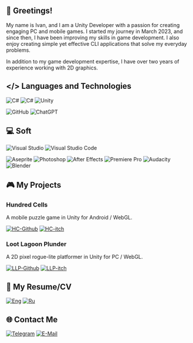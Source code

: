## 👋 Greetings! 
My name is Ivan, and I am a Unity Developer with a passion for creating engaging PC and mobile games. I started my journey in March 2023, and since then, I have been improving my skills in game development. I also enjoy creating simple yet effective CLI applications that solve my everyday problems.

In addition to my game development expertise, I have over two years of experience working with 2D graphics.

## </> Languages and Technologies
![C#](https://img.shields.io/badge/-CSharp-090909?style=for-the-badge&logo=CSharp&logoColor=a57fde)
![C#](https://img.shields.io/badge/-dotnet-090909?style=for-the-badge&logo=dotnet&logoColor=a87cde)
![Unity](https://img.shields.io/badge/-Unity-090909?style=for-the-badge&logo=unity)

![GitHub](https://img.shields.io/badge/-github-090909?style=for-the-badge&logo=github)
![ChatGPT](https://img.shields.io/badge/-chatgpt-090909?style=for-the-badge&logo=openai)

## 💻 Soft
![Visual Studio](https://img.shields.io/badge/-visual_studio-090909?style=for-the-badge&logo=visualstudio&logoColor=a87cde)
![Visual Studio Code](https://img.shields.io/badge/-visual_studio_code-090909?style=for-the-badge&logo=visualstudiocode&logoColor=blue)

![Aseprite](https://img.shields.io/badge/-aseprite-090909?style=for-the-badge&logo=aseprite)
![Photoshop](https://img.shields.io/badge/-Photoshop-090909?style=for-the-badge&logo=adobephotoshop)
![After Effects](https://img.shields.io/badge/-after_effects-090909?style=for-the-badge&logo=adobeaftereffects)
![Premiere Pro](https://img.shields.io/badge/-Premiere_Pro-090909?style=for-the-badge&logo=adobepremierepro)
![Audacity](https://img.shields.io/badge/-audacity-090909?style=for-the-badge&logo=audacity&logoColor=yellow)
![Blender](https://img.shields.io/badge/-blender-090909?style=for-the-badge&logo=blender)

## 🎮 My Projects 
### Hundred Cells
A mobile puzzle game in Unity for Android / WebGL.

[![HC-Github](https://img.shields.io/badge/-github-090909?style=for-the-badge&logo=github)](https://github.com/Zixxatis/Hundred-Cells)
[![HC-itch](https://img.shields.io/badge/-itch.io-090909?style=for-the-badge&logo=itchdotio)](https://zixxatis.itch.io/hundred-cells)

### Loot Lagoon Plunder
A 2D pixel rogue-lite platformer in Unity for PC / WebGL.

[![LLP-Github](https://img.shields.io/badge/-github-090909?style=for-the-badge&logo=github)](https://github.com/Zixxatis/Loot-Lagoon-Plunder)
[![LLP-itch](https://img.shields.io/badge/-itch.io-090909?style=for-the-badge&logo=itchdotio)](https://zixxatis.itch.io/loot-lagoon-plunder)

## 📄 My Resume/CV
[![Eng](https://img.shields.io/badge/-View_in_ENG-090909?style=for-the-badge&logo=googledocs)](https://docs.google.com/document/d/1H5vywU2znC7jlT6aQj1MY98dQY-082yftXPpKL7HmIM)
[![Ru](https://img.shields.io/badge/-View_in_RU-090909?style=for-the-badge&logo=googledocs)](https://docs.google.com/document/d/1YWnIEkqKd4LPMHs7OBUclFyZk5P9XBHeimD22r2OM_o/)

## 🌐 Contact Me
[![Telegram](https://img.shields.io/badge/-telegram-090909?style=for-the-badge&logo=telegram)](https://t.me/i9v_03)
[![E-Mail](https://img.shields.io/badge/-e--mail-090909?style=for-the-badge&logo=protonmail)](mailto:zixxatis@protonmail.com)
